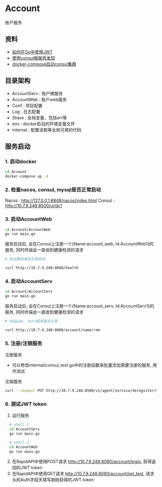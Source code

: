 # Account

账户服务

## 资料
- [如何在Go中使用JWT](https://juejin.cn/post/7093035836689612836)
- [使用consul做服务发现](https://www.cnblogs.com/majiang/p/14290357.html)
- [docker-compose启动consul集群](https://www.cnblogs.com/OneSeting/p/17295707.html)

## 目录架构
- AccountServ : 账户微服务
- AccountWeb : 账户web服务
- Conf : 项目配置
- Log : 日志配置
- Share : 全局变量，包括err等
- env : docker启动的环境变量文件
- internal : 配置读取等全局可用的代码

## 服务启动
### 1. 启动docker
```bash
cd Account
docker-compose up -d
```

### 2. 检查nacos, consul, mysql是否正常启动
Nacos : http://127.0.0.1:8848/nacos/index.html
Consul : http://10.7.9.248:8500/ui/dc1


### 3. 启动AccountWeb
```bash
cd Account/AccountWeb
go run main.go
```
服务启动后, 会在Consul上注册一个{Name:account_web, Id:AccountWeb1}的服务, 同时终端会一直收到健康检测的请求

```bash
# 验证服务是否正常启动

curl http://10.7.9.248:8080/health
```

### 4. 启动AccountServ
```bash
cd Account/AccountServ
go run main.go
```
服务启动后, 会在Consul上注册一个{Name:account_serv, Id:AccountServ1}的服务, 同时终端会一直收到健康检测的请求

```bash
# 验证web, serv服务是否正常

curl http://10.7.9.248:8080/account/name/rem 
```

### 5. 注册/注销服务
注册服务
- 可以修改internal/consul_test.go中的注册函数来批量添加需要注册的服务, 用作测试

注销服务
```bash
curl --request PUT http://10.7.9.248:8500/v1/agent/service/deregister/${service-id}
```

### 6. 测试JWT token
1. 运行服务
  ```bash
    # shell 1
    cd AccountServ
    go run main.go

    # shell 2
    cd AccountWeb
    go run main.go
  ```
2. 在RapidAPI中使用POST请求 http://10.7.9.248:8080/account/login, 获得返回的JWT token
3. 在RapidAPI中使用GET请求 http://10.7.9.248:8080/account/jwt_test, 请求头的Auth字段天填写刚刚获得的JWT token